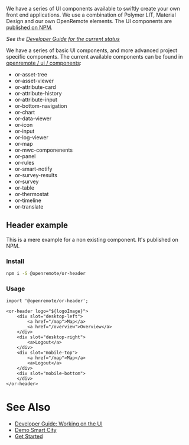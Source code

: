 We have a series of UI components available to swiftly create your own front end applications. We use a combination of Polymer LIT, Material Design and our own OpenRemote elements. The UI components are [published on NPM](https://www.npmjs.com/~openremote).

_See the [Developer Guide for the current status](./Developer-Guide:-Working-on-the-UI)_

We have a series of basic UI components, and more advanced project specific components. The current available components can be found in [openremote / ui / components](https://github.com/openremote/openremote/tree/master/ui/component):
- or-asset-tree
- or-asset-viewer
- or-attribute-card
- or-attribute-history
- or-attribute-input
- or-bottom-navigation
- or-chart
- or-data-viewer
- or-icon
- or-input
- or-log-viewer
- or-map
- or-mwc-componenents
- or-panel
- or-rules
- or-smart-notify
- or-survey-results
- or-survey
- or-table
- or-thermostat
- or-timeline
- or-translate

## Header example

This is a mere example for a non existing component. It's published on NPM.

### Install

```bash
npm i -S @openremote/or-header
```

### Usage
```
import '@openremote/or-header';

<or-header logo="${logoImage}">
    <div slot="desktop-left">
        <a href="/map">Map</a>
        <a href="/overview">Overview</a>
    </div>
    <div slot="desktop-right">
        <a>Logout</a>
    </div>
    <div slot="mobile-top">
        <a href="/map">Map</a>
        <a>Logout</a>
    </div>
    <div slot="mobile-bottom">
    </div>
</or-header>
```

# See Also
- [Developer Guide: Working on the UI](./Developer-Guide:-Working-on-the-UI)
- [Demo Smart City](Demo-Smart-City)
- [Get Started](https://openremote.io/get-started-manager/)